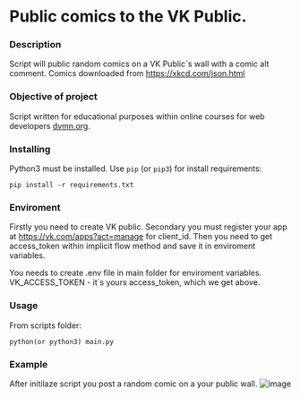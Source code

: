 # Public comics to the VK Public.
### Description

Script will public random comics on a VK Public`s wall with a comic alt comment.
Comics downloaded from https://xkcd.com/json.html

### Objective of project

Script written for educational purposes within online courses for web developers [dvmn.org](https://dvmn.org/).

### Installing

Python3 must be installed. 
Use `pip` (or `pip3`) for install requirements:
```
pip install -r requirements.txt
```

### Enviroment

Firstly you need to create VK public.
Secondary you must register your app at https://vk.com/apps?act=manage for client_id.
Then you need to get access_token within implicit flow method and save it in enviroment variables.

You needs to create .env file in main folder for enviroment variables.
VK_ACCESS_TOKEN - it`s yours access_token, which we get above.

### Usage

From scripts folder:
```
python(or python3) main.py
```
### Example
After initilaze script you post a random comic on a your public wall.
![image](https://user-images.githubusercontent.com/79669407/205518895-b6d8d326-9aff-4fc2-879f-532cb30cd88e.png)

